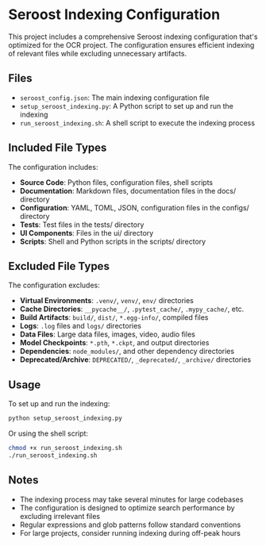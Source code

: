 # Seroost Indexing Configuration

This project includes a comprehensive Seroost indexing configuration that's optimized for the OCR project. The configuration ensures efficient indexing of relevant files while excluding unnecessary artifacts.

## Files

- `seroost_config.json`: The main indexing configuration file
- `setup_seroost_indexing.py`: A Python script to set up and run the indexing
- `run_seroost_indexing.sh`: A shell script to execute the indexing process

## Included File Types

The configuration includes:

- **Source Code**: Python files, configuration files, shell scripts
- **Documentation**: Markdown files, documentation files in the docs/ directory
- **Configuration**: YAML, TOML, JSON, configuration files in the configs/ directory
- **Tests**: Test files in the tests/ directory
- **UI Components**: Files in the ui/ directory
- **Scripts**: Shell and Python scripts in the scripts/ directory

## Excluded File Types

The configuration excludes:

- **Virtual Environments**: `.venv/`, `venv/`, `env/` directories
- **Cache Directories**: `__pycache__/`, `.pytest_cache/`, `.mypy_cache/`, etc.
- **Build Artifacts**: `build/`, `dist/`, `*.egg-info/`, compiled files
- **Logs**: `.log` files and `logs/` directories
- **Data Files**: Large data files, images, video, audio files
- **Model Checkpoints**: `*.pth`, `*.ckpt`, and output directories
- **Dependencies**: `node_modules/`, and other dependency directories
- **Deprecated/Archive**: `DEPRECATED/`, `_deprecated/`, `_archive/` directories

## Usage

To set up and run the indexing:

```bash
python setup_seroost_indexing.py
```

Or using the shell script:

```bash
chmod +x run_seroost_indexing.sh
./run_seroost_indexing.sh
```

## Notes

- The indexing process may take several minutes for large codebases
- The configuration is designed to optimize search performance by excluding irrelevant files
- Regular expressions and glob patterns follow standard conventions
- For large projects, consider running indexing during off-peak hours
